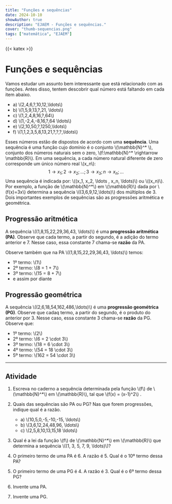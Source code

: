 ```yaml
---
title: "Funções e sequências"
date: 2024-10-10
showAuthor: true
description: "EJAEM - Funções e sequências."
cover: "thumb-sequencias.png"
tags: ["matemática", "EJAEM"]
---
```


{{< katex >}}

# Funções e sequências

Vamos estudar um assunto bem interessante que está relacionado com as funções. Antes disso, tentem descobrir qual número está faltando em cada item abaixo.

- a) \\(2,4,6,?,10,12,\ldots\\) 
- b) \\(1,5,9,13,?,21, \ldots\\)
- c) \\(1,2,4,8,16,?,64\\)
- d) \\(1,-2,4,-8,16,?,64 \ldots\\)
- e) \\(2,10,50,?,1250,\ldots\\)
- f) \\(1,1,2,3,5,8,13,21,?,?,?,\ldots\\)


Esses números estão de dispostos de acordo com uma **sequência**.
Uma sequência é uma função cujo domínio é o conjunto \\(\mathbb{N}^* \\), conjunto dos números naturais sem o zero, \\(f:\mathbb{N}^* \rightarrow \mathbb{R}\\). Em uma sequência, a cada número natural diferente de zero corresponde um único número real \\(x_n\\):
$$1\rightarrow x_1; 2\rightarrow x_2; \ldots; 3\rightarrow x_3; n \rightarrow x_n; \ldots$$
 Uma sequência é indicada por: \\((x_1, x_2, \ldots , x_n, \ldots)\\) ou \\((x_n)\\).
 Por exemplo, a função de \\(\mathbb{N}^*\\) em \\(\mathbb{R}\\) dada por \\(f(x)=3x\\) determina a sequência \\((3,6,9,12,\ldots)\\) dos múltiplos de 3.
 Dois importantes exemplos de sequências são as progressões aritmética e geométrica.

## Progressão aritmética

A sequência \\((1,8,15,22,29,36,43, \ldots)\\)  é uma **progressão aritmética (PA)**. Observe que cada termo,  a partir do segundo, é a adição do termo anterior e 7. Nesse caso, essa constante 7 chama-se **razão** da PA.

Observe também que na PA \\((1,8,15,22,29,36,43, \ldots)\\) temos:

- 1º termo: \\(1\\)
- 2º termo: \\(8 = 1 + 7\\)
- 3º termo: \\(15 = 8 + 7\\)
- e assim por diante

## Progressão geométrica

A sequência \\((2,6,18,54,162,486,\ldots)\\) é uma **progressão geométrica (PG)**. Observe que cadaq termo, a partir do segundo, é o produto do anterior por 3. Nesse caso, essa constante 3 chama-se **razão** da PG. Observe que:

- 1º termo: \\(2\\)
- 2º termo: \\(6 = 2 \cdot 3\\)
- 3º termo: \\(18 = 6 \cdot 3\\)
- 4º termo: \\(54 = 18 \cdot 3\\)
- 5º termo: \\(162 = 54 \cdot 3\\)

---

## Atividade

1. Escreva no caderno a sequência determinada pela função \\(f\\) de \\(\mathbb{N}^*\\) em \\(\mathbb{R}\\), tal que \\(f(x) = (x-1)^2\\) .
2. Quais das sequências são PA ou PG? Nas que forem progressões, indique qual é a razão.

	- a) \\(10,5,0,-5,-10,-15, \ldots\\) 
	- b) \\(3,6,12,24,48,96, \ldots\\) 
	- c) \\(2,5,8,10,13,15,18 \ldots\\) 

3. Qual é a lei da função \\(f\\) de \\(\mathbb{N}^*\\) em \\(\mathbb{R}\\) que determina a sequência \\((1, 3, 5, 7, 9, \ldots)\\)?
4. O primeiro termo de uma PA é 6. A razão é 5. Qual é o 10º termo dessa PA?
5. O primeiro termo de uma PG é 4. A razão é 3. Qual é o 6º termo dessa PG?
6. Invente uma PA.
7. Invente uma PG.

